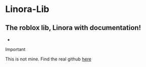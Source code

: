 # Linora-Lib
The roblox lib, Linora with documentation!
-
-
> [!IMPORTANT]  
> This is not mine. Find the real github [here](https://github.com/violin-suzutsuki/LinoriaLib)
